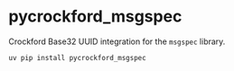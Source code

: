 # pycrockford_msgspec

Crockford Base32 UUID integration for the `msgspec` library.

```bash
uv pip install pycrockford_msgspec
```
